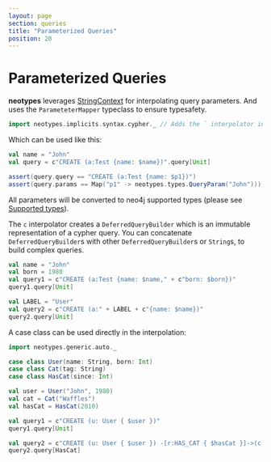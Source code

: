 ```yaml
---
layout: page
section: queries
title: "Parameterized Queries"
position: 20
---
```


# Parameterized Queries

**neotypes** leverages [StringContext](https://docs.scala-lang.org/overviews/core/string-interpolation.html) for interpolating query parameters.
And uses the `ParameteterMapper` typeclass to ensure typesafety.

```scala mdoc:silent
import neotypes.implicits.syntax.cypher._ // Adds the ` interpolator into the scope.
```

Which can be used like this:

```scala mdoc:nest
val name = "John"
val query = c"CREATE (a:Test {name: $name})".query[Unit]

assert(query.query == "CREATE (a:Test {name: $p1})")
assert(query.params == Map("p1" -> neotypes.types.QueryParam("John")))
```

All parameters will be converted to neo4j supported types (please see [Supported types](types)).

The `c` interpolator creates a `DeferredQueryBuilder` which is an immutable representation of a cypher query.
You can concatenate `DeferredQueryBuilder`s with other `DeferredQueryBuilder`s or `String`s, to build complex queries.

```scala mdoc:nest
val name = "John"
val born = 1980
val query1 = c"CREATE (a:Test {name: $name," + c"born: $born})"
query1.query[Unit]

val LABEL = "User"
val query2 = c"CREATE (a:" + LABEL + c"{name: $name})"
query2.query[Unit]
```

A case class can be used directly in the interpolation:

```scala mdoc:nest
import neotypes.generic.auto._

case class User(name: String, born: Int)
case class Cat(tag: String)
case class HasCat(since: Int)

val user = User("John", 1980)
val cat = Cat("Waffles")
val hasCat = HasCat(2010)

val query1 = c"CREATE (u: User { $user })"
query1.query[Unit]

val query2 = c"CREATE (u: User { $user }) -[r:HAS_CAT { $hasCat }]->(c:Cat{ $cat }) RETURN r"
query2.query[HasCat]
```